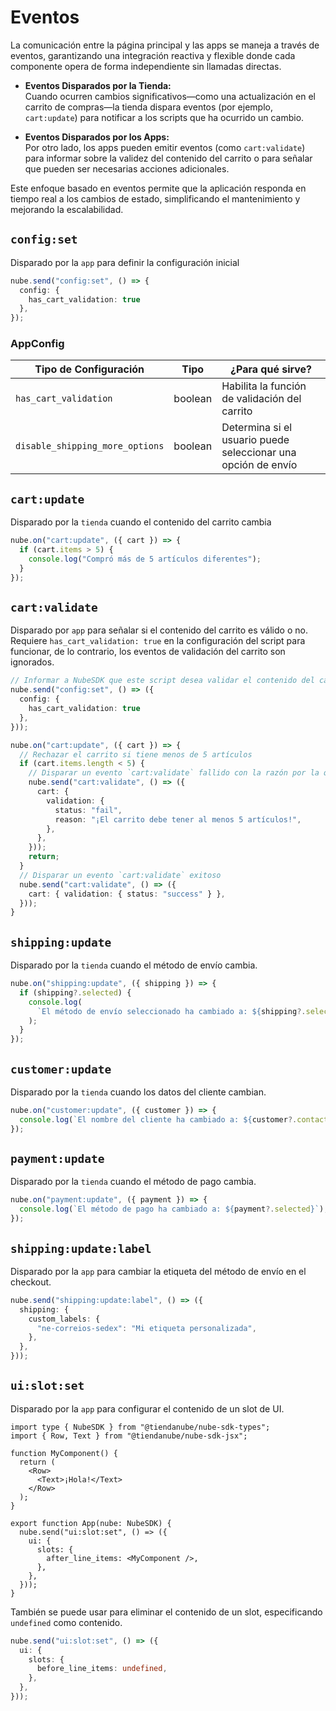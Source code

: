 # Eventos

La comunicación entre la página principal y las apps se maneja a través de eventos, garantizando una integración reactiva y flexible donde cada componente opera de forma independiente sin llamadas directas.

- **Eventos Disparados por la Tienda:**  
  Cuando ocurren cambios significativos—como una actualización en el carrito de compras—la tienda dispara eventos (por ejemplo, `cart:update`) para notificar a los scripts que ha ocurrido un cambio.

- **Eventos Disparados por los Apps:**  
  Por otro lado, los apps pueden emitir eventos (como `cart:validate`) para informar sobre la validez del contenido del carrito o para señalar que pueden ser necesarias acciones adicionales.

Este enfoque basado en eventos permite que la aplicación responda en tiempo real a los cambios de estado, simplificando el mantenimiento y mejorando la escalabilidad.

## `config:set`

Disparado por la `app` para definir la configuración inicial

```typescript title="Example"
nube.send("config:set", () => {
  config: {
    has_cart_validation: true
  },
});
```

### AppConfig

| Tipo de Configuración          | Tipo    | ¿Para qué sirve?                                              |
| ------------------------------ | ------- | ------------------------------------------------------------- |
| `has_cart_validation`          | boolean | Habilita la función de validación del carrito                 |
| `disable_shipping_more_options`| boolean | Determina si el usuario puede seleccionar una opción de envío |

## `cart:update`

Disparado por la `tienda` cuando el contenido del carrito cambia

```typescript title="Example"
nube.on("cart:update", ({ cart }) => {
  if (cart.items > 5) {
    console.log("Compró más de 5 artículos diferentes");
  }
});
```

## `cart:validate`

Disparado por `app` para señalar si el contenido del carrito es válido o no. Requiere `has_cart_validation: true` en la configuración del script para funcionar, de lo contrario, los eventos de validación del carrito son ignorados.

```typescript title="Example"
// Informar a NubeSDK que este script desea validar el contenido del carrito
nube.send("config:set", () => ({
  config: {
    has_cart_validation: true
  },
}));

nube.on("cart:update", ({ cart }) => {
  // Rechazar el carrito si tiene menos de 5 artículos
  if (cart.items.length < 5) {
    // Disparar un evento `cart:validate` fallido con la razón por la que falló la validación
    nube.send("cart:validate", () => ({
      cart: {
        validation: {
          status: "fail",
          reason: "¡El carrito debe tener al menos 5 artículos!",
        },
      },
    }));
    return;
  }
  // Disparar un evento `cart:validate` exitoso
  nube.send("cart:validate", () => ({
    cart: { validation: { status: "success" } },
  }));
}
```

## `shipping:update`

Disparado por la `tienda` cuando el método de envío cambia.

```typescript
nube.on("shipping:update", ({ shipping }) => {
  if (shipping?.selected) {
    console.log(
      `El método de envío seleccionado ha cambiado a: ${shipping?.selected}`
    );
  }
});
```

## `customer:update`

Disparado por la `tienda` cuando los datos del cliente cambian.

```typescript
nube.on("customer:update", ({ customer }) => {
  console.log(`El nombre del cliente ha cambiado a: ${customer?.contact?.name}`);
});
```

## `payment:update`

Disparado por la `tienda` cuando el método de pago cambia.

```typescript
nube.on("payment:update", ({ payment }) => {
  console.log(`El método de pago ha cambiado a: ${payment?.selected}`);
});
```

## `shipping:update:label`

Disparado por la `app` para cambiar la etiqueta del método de envío en el checkout.

```typescript
nube.send("shipping:update:label", () => ({
  shipping: {
    custom_labels: {
      "ne-correios-sedex": "Mi etiqueta personalizada",
    },
  },
}));
```

## `ui:slot:set`

Disparado por la `app` para configurar el contenido de un slot de UI.

```tsx
import type { NubeSDK } from "@tiendanube/nube-sdk-types";
import { Row, Text } from "@tiendanube/nube-sdk-jsx";

function MyComponent() {
  return (
    <Row>
      <Text>¡Hola!</Text>
    </Row>
  );
}

export function App(nube: NubeSDK) {
  nube.send("ui:slot:set", () => ({
    ui: {
      slots: {
        after_line_items: <MyComponent />,
      },
    },
  }));
}
```

También se puede usar para eliminar el contenido de un slot, especificando `undefined` como contenido.

```typescript title="Example"
nube.send("ui:slot:set", () => ({
  ui: {
    slots: {
      before_line_items: undefined,
    },
  },
}));
```
